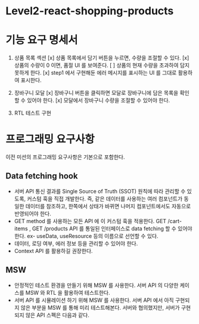 # Level2-react-shopping-products

# 기능 요구 명세서

1. 상품 목록 섹션
   [x] 상품 목록에서 담기 버튼을 누르면, 수량을 조절할 수 있다.
   [x] 상품의 수량이 0 이면, 품절 UI 를 보여준다.
   [ ] 상품의 현재 수량을 초과하여 담지 못하게 한다.
   [x] step1 에서 구현해둔 에러 메시지를 표시하는 UI 를 그대로 활용하여 표시한다.
2. 장바구니 모달
   [x] 장바구니 버튼을 클릭하면 모달로 장바구니에 담은 목록을 확인할 수 있어야 한다.
   [x] 모달에서 장바구니 수량을 조절할 수 있어야 한다.

3. RTL 테스트 구현

# 프로그래밍 요구사항

이전 미션의 프로그래밍 요구사항은 기본으로 포함한다.

## Data fetching hook

- 서버 API 통신 결과를 Single Source of Truth (SSOT) 원칙에 따라 관리할 수 있도록, 커스텀 훅을 직접 개발한다.
  즉, 같은 데이터를 사용하는 여러 컴포넌트가 동일한 데이터를 참조하고, 한쪽에서 상태가 바뀌면 나머지 컴포넌트에서도 자동으로 반영되어야 한다.
- GET method 를 사용하는 모든 API 에 이 커스텀 훅을 적용한다.
  GET /cart-items , GET /products API 를 통일된 인터페이스로 data fetching 할 수 있어야 한다.
  ex- useData, useResource 등의 이름으로 선언할 수 있다.
- 데이터, 로딩 여부, 에러 정보 등을 관리할 수 있어야 한다.
- Context API 를 활용하길 권장한다.

## MSW

- 안정적인 테스트 환경을 만들기 위해 MSW 를 사용한다.
  서버 API 의 다양한 케이스를 MSW 와 RTL 을 활용하여 테스트한다.
- 서버 API 를 시뮬레이션 하기 위해 MSW 를 사용한다.
  서버 API 에서 아직 구현되지 않은 부분을 MSW 를 통해 미리 테스트해본다. 서버와 협의했지만, 서버가 구현되지 않은 API 스펙은 다음과 같다.
